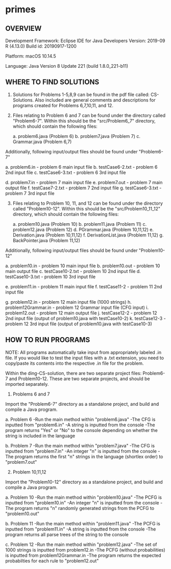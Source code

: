 # primes
OVERVIEW
----------------------------------
Development Framework:
Eclipse IDE for Java Developers
Version: 2019-09 R (4.13.0)
Build id: 20190917-1200

Platform:
macOS 10.14.5

Language:
Java Version 8 Update 221 (build 1.8.0_221-b11)


WHERE TO FIND SOLUTIONS
-----------------------------------
1) Solutions for Problems 1-5,8,9 can be found in the pdf file called: CS-Solutions. Also included are general comments and descriptions for programs created for Problems 6,7,10,11, and 12.

2) Files relating to Problem 6 and 7 can be found under the directory called "Problem6-7". Within this should be the "src/Problem6_7" directory, which should contain the following files:
   
   a. problem6.java (Problem 6)
   b. problem7.java (Problem 7)
   c. Grammar.java (Problem 6,7)
   
Additionally, following input/output files should be found under "Problem6-7"

   a. problem6.in - problem 6 main input file
   b. testCase6-2.txt - problem 6 2nd input file
   c. testCase6-3.txt - problem 6 3rd input file
   
   d. problem7.in - problem 7 main input file
   e. problem7.out - problem 7 main output file
   f. testCase7-2.txt - problem 7 2nd input file
   g. testCase6-3.txt - problem 7 3rd input file
   
3) Files relating to Problem 10, 11, and 12 can be found under the directory called "Problem10-12". Within this should be the "src/Problem10_11_12" directory, which should contain the following files:
   
   a. problem10.java (Problem 10)
   b. problem11.java (Problem 11)
   c. problem12.java (Problem 12)
   d. PGrammar.java (Problem 10,11,12)
   e. Derivation.java (Problem 10,11,12)
   f. DerivationList.java (Problem 11,12)
   g. BackPointer.java (Problem 11,12)
   
Additionally, following input/output files should be found under "Problem10-12"

   a. problem10.in - problem 10 main input file
   b. problem10.out - problem 10 main output file
   c. testCase10-2.txt - problem 10 2nd input file
   d. testCase10-3.txt - problem 10 3rd input file
   
   e. problem11.in - problem 11 main input file
   f. testCase11-2 - problem 11 2nd input file
   
   g. problem12.in - problem 12 main input file (1000 strings)
   h. problem12Grammar.in - problem 12 Grammar input file (CFG input)
   i. problem12.out - problem 12 main output file
   j. testCase12-2 - problem 12 2nd input file (output of problem10.java with testCase10-2)
   k. testCase12-3 - problem 12 3rd input file (output of problem10.java with testCase10-3)
   
   
HOW TO RUN PROGRAMS
---------------------------------
 NOTE: All programs automatically take input from appropriately labeled .in file. If you would like to test the input files with a .txt extension, you need to copy/paste its contents into the respective .in file for the problem.
 
 Within the ding-CS-solution, there are two separate project files: Problem6-7 and Problem10-12. These are two separate projects, and should be imported separately.
 
1) Problems 6 and 7

Import the "Problem6-7" directory as a standalone project, and build and compile a Java program.

   a. Problem 6
      -Run the main method within "problem6.java"
      -The CFG is inputted from "problem6.in"
      -A string is inputted from the console
      -The program returns "Yes" or "No" to the console depending on whether the string is included in the language
      
   b. Problem 7
      -Run the main method within "problem7.java"
      -The CFG is inputted from "problem7.in"
      -An integer "n" is inputted from the console
      -The program returns the first "n" strings in the language (shortlex order) to "problem7.out"
      
2) Problem 10,11,12

Import the "Problem10-12" directory as a standalone project, and build and compile a Java program.

   a. Problem 10
      -Run the main method within "problem10.java"
      -The PCFG is inputted from "problem10.in"
      -An integer "n" is inputted from the console
      -The program returns "n" randomly generated strings from the PCFG to "problem10.out"
      
   b. Problem 11
      -Run the main method within "problem11.java"
      -The PCFG is inputted from "problem11.in"
      -A string is inputted from the console
      -The program returns all parse trees of the string to the console
      
   c. Problem 12
      -Run the main method within "problem12.java"
      -The set of 1000 strings is inputted from problem12.in
      -The PCFG (without probabilities) is inputted from problem12Grammar.in
      -The program returns the expected probabilties for each rule to "problem12.out"


      
